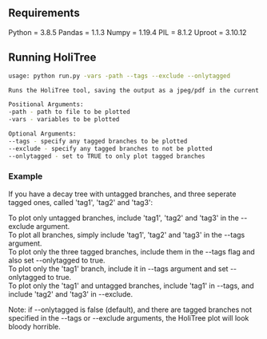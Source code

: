 ## Requirements
Python = 3.8.5
Pandas = 1.1.3
Numpy = 1.19.4
PIL = 8.1.2
Uproot = 3.10.12

## Running HoliTree
```bash
usage: python run.py -vars -path --tags --exclude --onlytagged

Runs the HoliTree tool, saving the output as a jpeg/pdf in the current folder.

Positional Arguments:
-path - path to file to be plotted
-vars - variables to be plotted

Optional Arguments:
--tags - specify any tagged branches to be plotted
--exclude - specify any tagged branches to not be plotted
--onlytagged - set to TRUE to only plot tagged branches

```

### Example
If you have a decay tree with untagged branches, and three seperate tagged ones, called 'tag1', 'tag2' and 'tag3':

To plot only untagged branches, include 'tag1', 'tag2' and 'tag3' in the --exclude argument.  
To plot all branches, simply include 'tag1', 'tag2' and 'tag3' in the --tags argument.  
To plot only the three tagged branches, include them in the --tags flag and also set --onlytagged to true.  
To plot only the 'tag1' branch, include it in --tags argument and set --onlytagged to true.  
To plot only the 'tag1' and untagged branches, include 'tag1' in --tags, and include 'tag2' and 'tag3' in --exclude.  

Note: if --onlytagged is false (default), and there are tagged branches not specified in the --tags or --exclude arguments, the HoliTree plot will look bloody horrible.
